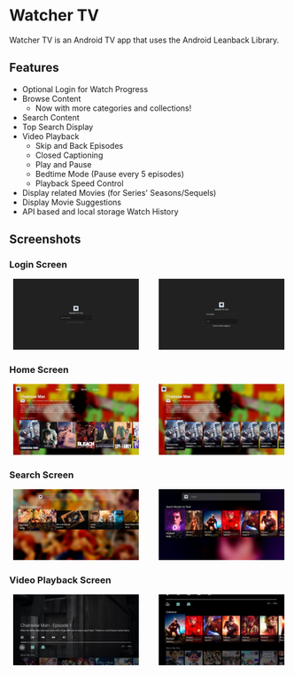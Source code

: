 # Watcher TV
Watcher TV is an Android TV app that uses the Android Leanback Library.

## Features
- Optional Login for Watch Progress
- Browse Content
  - Now with more categories and collections!
- Search Content
- Top Search Display
- Video Playback
  - Skip and Back Episodes
  - Closed Captioning
  - Play and Pause
  - Bedtime Mode (Pause every 5 episodes)
  - Playback Speed Control
- Display related Movies (for Series' Seasons/Sequels)
- Display Movie Suggestions
- API based and local storage Watch History

## Screenshots

### Login Screen
<p align="center">
  <img alt="Login Screen" src="./screenshots/Login%20Screen.png" width="45%">
&nbsp; &nbsp; &nbsp; &nbsp;
  <img alt="Login Screen w/ code" src="./screenshots/Login%20Screen%20Code.png" width="45%">
</p>

### Home Screen
<p align="center">
  <img alt="Home Screen" src="./screenshots/Home%20Screen.png" width="45%">
&nbsp; &nbsp; &nbsp; &nbsp;
  <img alt="Episode List" src="./screenshots/Episode%20List.png" width="45%">
</p>

### Search Screen
<p align="center">
  <img alt="Top Search" src="./screenshots/Search%20Recommendations.png" width="45%">
&nbsp; &nbsp; &nbsp; &nbsp;
  <img alt="Search Results" src="./screenshots/Search%20Screen.png" width="45%">
</p>

### Video Playback Screen
<p align="center">
  <img alt="Video Playback" src="./screenshots/Video%20Playback.png" width="45%">
&nbsp; &nbsp; &nbsp; &nbsp;
  <img alt="Video Recommendations" src="./screenshots/Video%20Recommendations.png" width="45%">
</p>
